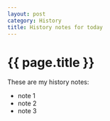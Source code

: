 ```yaml
---
layout: post
category: History
title: History notes for today
---
```


# {{ page.title }}

These are my history notes:

- note 1
- note 2
- note 3